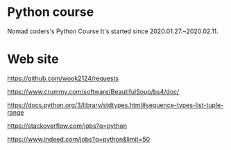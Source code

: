 # Python course
Nomad coders's Python Course
It's started since 2020.01.27.~2020.02.11.


# Web site
https://github.com/wook2124/requests

https://www.crummy.com/software/BeautifulSoup/bs4/doc/

https://docs.python.org/3/library/stdtypes.html#sequence-types-list-tuple-range

https://stackoverflow.com/jobs?q=python

https://www.indeed.com/jobs?q=python&limit=50
